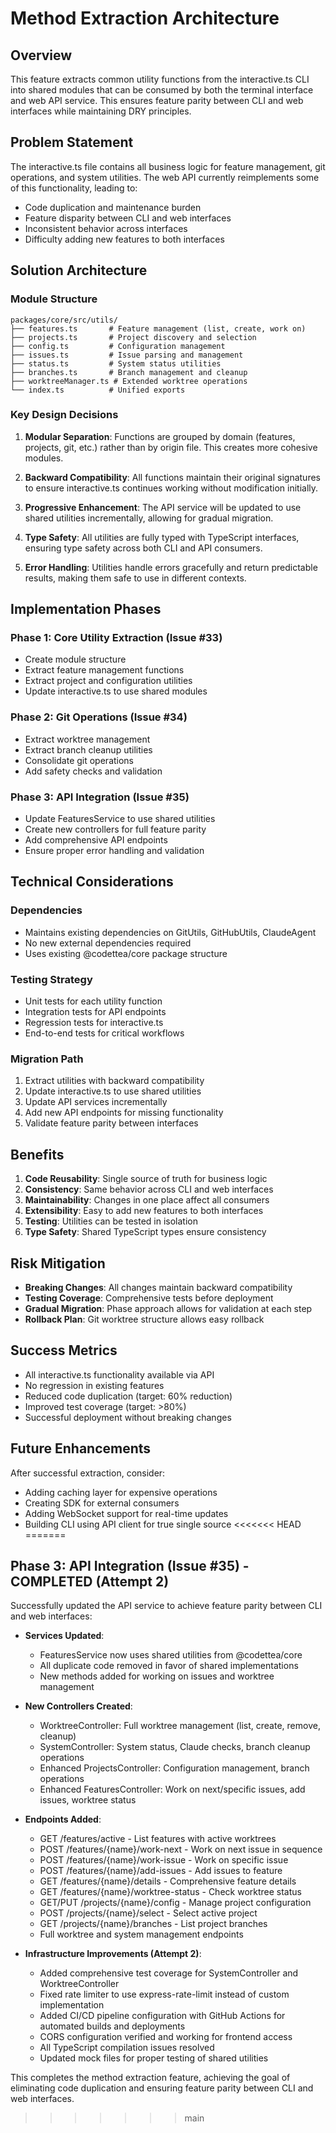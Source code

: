 # Method Extraction Architecture

## Overview
This feature extracts common utility functions from the interactive.ts CLI into shared modules that can be consumed by both the terminal interface and web API service. This ensures feature parity between CLI and web interfaces while maintaining DRY principles.

## Problem Statement
The interactive.ts file contains all business logic for feature management, git operations, and system utilities. The web API currently reimplements some of this functionality, leading to:
- Code duplication and maintenance burden
- Feature disparity between CLI and web interfaces
- Inconsistent behavior across interfaces
- Difficulty adding new features to both interfaces

## Solution Architecture

### Module Structure
```
packages/core/src/utils/
├── features.ts       # Feature management (list, create, work on)
├── projects.ts       # Project discovery and selection
├── config.ts         # Configuration management
├── issues.ts         # Issue parsing and management
├── status.ts         # System status utilities
├── branches.ts       # Branch management and cleanup
├── worktreeManager.ts # Extended worktree operations
└── index.ts          # Unified exports
```

### Key Design Decisions

1. **Modular Separation**: Functions are grouped by domain (features, projects, git, etc.) rather than by origin file. This creates more cohesive modules.

2. **Backward Compatibility**: All functions maintain their original signatures to ensure interactive.ts continues working without modification initially.

3. **Progressive Enhancement**: The API service will be updated to use shared utilities incrementally, allowing for gradual migration.

4. **Type Safety**: All utilities are fully typed with TypeScript interfaces, ensuring type safety across both CLI and API consumers.

5. **Error Handling**: Utilities handle errors gracefully and return predictable results, making them safe to use in different contexts.

## Implementation Phases

### Phase 1: Core Utility Extraction (Issue #33)
- Create module structure
- Extract feature management functions
- Extract project and configuration utilities
- Update interactive.ts to use shared modules

### Phase 2: Git Operations (Issue #34)
- Extract worktree management
- Extract branch cleanup utilities
- Consolidate git operations
- Add safety checks and validation

### Phase 3: API Integration (Issue #35)
- Update FeaturesService to use shared utilities
- Create new controllers for full feature parity
- Add comprehensive API endpoints
- Ensure proper error handling and validation

## Technical Considerations

### Dependencies
- Maintains existing dependencies on GitUtils, GitHubUtils, ClaudeAgent
- No new external dependencies required
- Uses existing @codettea/core package structure

### Testing Strategy
- Unit tests for each utility function
- Integration tests for API endpoints
- Regression tests for interactive.ts
- End-to-end tests for critical workflows

### Migration Path
1. Extract utilities with backward compatibility
2. Update interactive.ts to use shared utilities
3. Update API services incrementally
4. Add new API endpoints for missing functionality
5. Validate feature parity between interfaces

## Benefits

1. **Code Reusability**: Single source of truth for business logic
2. **Consistency**: Same behavior across CLI and web interfaces
3. **Maintainability**: Changes in one place affect all consumers
4. **Extensibility**: Easy to add new features to both interfaces
5. **Testing**: Utilities can be tested in isolation
6. **Type Safety**: Shared TypeScript types ensure consistency

## Risk Mitigation

- **Breaking Changes**: All changes maintain backward compatibility
- **Testing Coverage**: Comprehensive tests before deployment
- **Gradual Migration**: Phase approach allows for validation at each step
- **Rollback Plan**: Git worktree structure allows easy rollback

## Success Metrics

- All interactive.ts functionality available via API
- No regression in existing features
- Reduced code duplication (target: 60% reduction)
- Improved test coverage (target: >80%)
- Successful deployment without breaking changes

## Future Enhancements

After successful extraction, consider:
- Adding caching layer for expensive operations
- Creating SDK for external consumers
- Adding WebSocket support for real-time updates
- Building CLI using API client for true single source
<<<<<<< HEAD
=======


## Phase 3: API Integration (Issue #35) - COMPLETED (Attempt 2)

Successfully updated the API service to achieve feature parity between CLI and web interfaces:

- **Services Updated**:
  - FeaturesService now uses shared utilities from @codettea/core
  - All duplicate code removed in favor of shared implementations
  - New methods added for working on issues and worktree management

- **New Controllers Created**:
  - WorktreeController: Full worktree management (list, create, remove, cleanup)
  - SystemController: System status, Claude checks, branch cleanup operations
  - Enhanced ProjectsController: Configuration management, branch operations
  - Enhanced FeaturesController: Work on next/specific issues, add issues, worktree status

- **Endpoints Added**:
  - GET /features/active - List features with active worktrees
  - POST /features/{name}/work-next - Work on next issue in sequence
  - POST /features/{name}/work-issue - Work on specific issue
  - POST /features/{name}/add-issues - Add issues to feature
  - GET /features/{name}/details - Comprehensive feature details
  - GET /features/{name}/worktree-status - Check worktree status
  - GET/PUT /projects/{name}/config - Manage project configuration
  - POST /projects/{name}/select - Select active project
  - GET /projects/{name}/branches - List project branches
  - Full worktree and system management endpoints

- **Infrastructure Improvements (Attempt 2)**:
  - Added comprehensive test coverage for SystemController and WorktreeController
  - Fixed rate limiter to use express-rate-limit instead of custom implementation
  - Added CI/CD pipeline configuration with GitHub Actions for automated builds and deployments
  - CORS configuration verified and working for frontend access
  - All TypeScript compilation issues resolved
  - Updated mock files for proper testing of shared utilities

This completes the method extraction feature, achieving the goal of eliminating code duplication and ensuring feature parity between CLI and web interfaces.

>>>>>>> main
